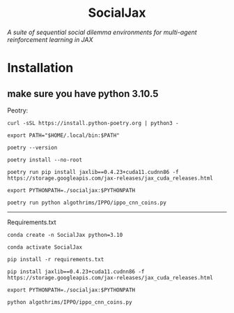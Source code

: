 <h1 align="center">SocialJax</h1>

*A suite of sequential social dilemma environments for multi-agent reinforcement learning in JAX*



# Installation

make sure you have python 3.10.5
---

Peotry:

```
curl -sSL https://install.python-poetry.org | python3 -
```
```
export PATH="$HOME/.local/bin:$PATH"
```
```
poetry --version
```
```
poetry install --no-root
```
```
poetry run pip install jaxlib==0.4.23+cuda11.cudnn86 -f https://storage.googleapis.com/jax-releases/jax_cuda_releases.html
```
```
export PYTHONPATH=./socialjax:$PYTHONPATH
```
```
poetry run python algothrims/IPPO/ippo_cnn_coins.py 
```

---

Requirements.txt
```
conda create -n SocialJax python=3.10
```
```
conda activate SocialJax
```
```
pip install -r requirements.txt
```
```
pip install jaxlib==0.4.23+cuda11.cudnn86 -f https://storage.googleapis.com/jax-releases/jax_cuda_releases.html
```
```
export PYTHONPATH=./socialjax:$PYTHONPATH
```
```
python algothrims/IPPO/ippo_cnn_coins.py 
```
